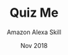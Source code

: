 ---
title: Quiz Me
subtitle: Amazon Alexa Skill
layout: default
modal-id: 5
date: Nov 2018
img: startup-framework.png
thumbnail: startup-framework-thumbnail.png
alt: Quiz Me
project-date: Nov 2018
client: Start Bootstrap
category: Amazon Alexa Skill
description: A simple trivia quiz game for Alex devices. Consists questions regarding general affairs, music, hollywood. Users are scored out of 5 questions that are asked randomly by the Alexa.
---